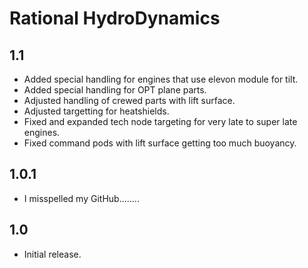 # Rational HydroDynamics

## 1.1
* Added special handling for engines that use elevon module for tilt.
* Added special handling for OPT plane parts.
* Adjusted handling of crewed parts with lift surface.
* Adjusted targetting for heatshields.
* Fixed and expanded tech node targeting for very late to super late engines.
* Fixed command pods with lift surface getting too much buoyancy.

## 1.0.1
* I misspelled my GitHub........

## 1.0
* Initial release.